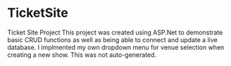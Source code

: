 # TicketSite
Ticket Site Project
This project was created using ASP.Net to demonstrate basic CRUD functions as well as being able to connect and update a live database. 
I implmented my own dropdown menu for venue selection when creating a new show. This was not auto-generated.
